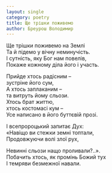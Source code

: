 ```yaml
---
layout: single
category: poetry
title: Ще трішки поживемо
author: Бреурош Володимир
---
```


Ще трішки поживемо на Землі   
Та й підемо у вічну неминучість.   
І сутність, яку Бог нам повелів,   
Покаже кожному діла його і участь.   

Прийде хтось радісним –   
зустріне його сум,   
А хтось заплаканим –   
та витруть йому сльози.   
Хтось брат життю,   
хтось костомасі кум –   
Усе написано в його буттєвій прозі.   

І всепророцький запитає Дух:   
«Навіщо ви стежки земні топтали,   
Продовжуючи волі злої рух,   

Невинні сльози нащо проливали?..».   
Побачить хтось, як промінь Божий тух   
І темряви безмежної навали.   
